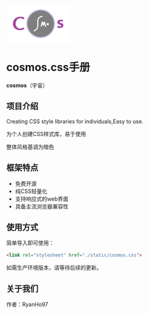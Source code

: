 <img src="https://github.com/RyanHo97/cosmos/blob/main/docs/images/cosmos_logo.jpg">

# cosmos.css手册

**cosmos**（宇宙）  

## 项目介绍

Creating CSS style libraries for individuals,Easy to use.

为个人创建CSS样式库，易于使用

整体风格基调为暗色

## 框架特点

- 免费开源
- 纯CSS轻量化
- 支持响应式的web界面
- 具备主流浏览器兼容性

## 使用方式

简单导入即可使用：

```html
<link rel="stylesheet" href="./static/cosmos.css">
```

如需生产环境版本，请等待后续的更新。

## 关于我们

作者：RyanHo97
